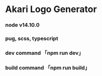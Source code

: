 # Akari Logo Generator

### node v14.10.0
### pug, scss, typescript

### dev command 「npm run dev」
### build command 「npm run build」